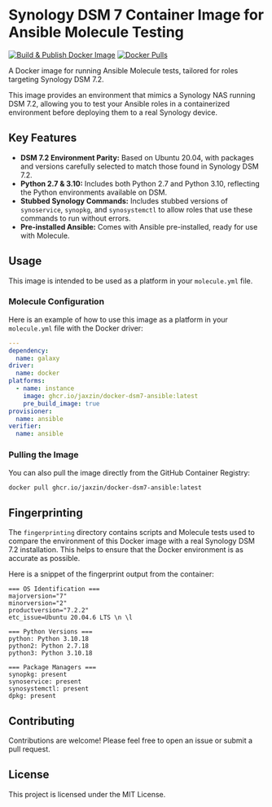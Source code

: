 # Synology DSM 7 Container Image for Ansible Molecule Testing

[![Build & Publish Docker Image](https://github.com/jaxzin/docker-dsm7-ansible/actions/workflows/docker-publish.yml/badge.svg)](https://github.com/jaxzin/docker-dsm7-ansible/actions/workflows/docker-publish.yml)
[![Docker Pulls](https://img.shields.io/docker/pulls/ghcr.io/jaxzin/docker-dsm7-ansible.svg)](https://github.com/jaxzin/docker-dsm7-ansible/pkgs/container/docker-dsm7-ansible)

A Docker image for running Ansible Molecule tests, tailored for roles targeting Synology DSM 7.2.

This image provides an environment that mimics a Synology NAS running DSM 7.2, allowing you to test your Ansible roles 
in a containerized environment before deploying them to a real Synology device.

## Key Features

*   **DSM 7.2 Environment Parity:** Based on Ubuntu 20.04, with packages and versions carefully selected to match those found in Synology DSM 7.2.
*   **Python 2.7 & 3.10:** Includes both Python 2.7 and Python 3.10, reflecting the Python environments available on DSM.
*   **Stubbed Synology Commands:** Includes stubbed versions of `synoservice`, `synopkg`, and `synosystemctl` to allow roles that use these commands to run without errors.
*   **Pre-installed Ansible:** Comes with Ansible pre-installed, ready for use with Molecule.

## Usage

This image is intended to be used as a platform in your `molecule.yml` file.

### Molecule Configuration

Here is an example of how to use this image as a platform in your `molecule.yml` file with the Docker driver:

```yaml
---
dependency:
  name: galaxy
driver:
  name: docker
platforms:
  - name: instance
    image: ghcr.io/jaxzin/docker-dsm7-ansible:latest
    pre_build_image: true
provisioner:
  name: ansible
verifier:
  name: ansible
```

### Pulling the Image

You can also pull the image directly from the GitHub Container Registry:

```sh
docker pull ghcr.io/jaxzin/docker-dsm7-ansible:latest
```

## Fingerprinting

The `fingerprinting` directory contains scripts and Molecule tests used to compare the environment of this Docker image with a real Synology DSM 7.2 installation. This helps to ensure that the Docker environment is as accurate as possible.

Here is a snippet of the fingerprint output from the container:

```
=== OS Identification ===
majorversion="7"
minorversion="2"
productversion="7.2.2"
etc_issue=Ubuntu 20.04.6 LTS \n \l

=== Python Versions ===
python: Python 3.10.18
python2: Python 2.7.18
python3: Python 3.10.18

=== Package Managers ===
synopkg: present
synoservice: present
synosystemctl: present
dpkg: present
```

## Contributing

Contributions are welcome! Please feel free to open an issue or submit a pull request.

## License

This project is licensed under the MIT License.

